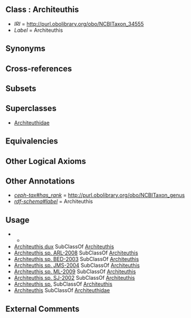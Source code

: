 
## Class : Architeuthis

 * *IRI* = http://purl.obolibrary.org/obo/NCBITaxon_34555
 * *Label* = Architeuthis

## Synonyms


## Cross-references


## Subsets


## Superclasses

 * [Architeuthidae](../../NCBITaxon/54/NCBITaxon_34554.md)

## Equivalencies


## Other Logical Axioms


## Other Annotations

 * *[ceph-tax#has_rank](../../ceph-tax#has/nk/ceph-tax#has_rank.md)* = http://purl.obolibrary.org/obo/NCBITaxon_genus
 * *[rdf-schema#label](../../el/rdf-schema#label.md)* = Architeuthis

## Usage

 * -
 * [Architeuthis dux](../../NCBITaxon/36/NCBITaxon_256136.md) SubClassOf [Architeuthis](../../NCBITaxon/55/NCBITaxon_34555.md)
 * [Architeuthis sp. ARL-2008](../../NCBITaxon/16/NCBITaxon_559516.md) SubClassOf [Architeuthis](../../NCBITaxon/55/NCBITaxon_34555.md)
 * [Architeuthis sp. BED-2003](../../NCBITaxon/66/NCBITaxon_248766.md) SubClassOf [Architeuthis](../../NCBITaxon/55/NCBITaxon_34555.md)
 * [Architeuthis sp. JMS-2004](../../NCBITaxon/07/NCBITaxon_279107.md) SubClassOf [Architeuthis](../../NCBITaxon/55/NCBITaxon_34555.md)
 * [Architeuthis sp. ML-2009](../../NCBITaxon/27/NCBITaxon_664327.md) SubClassOf [Architeuthis](../../NCBITaxon/55/NCBITaxon_34555.md)
 * [Architeuthis sp. SJ-2002](../../NCBITaxon/41/NCBITaxon_215441.md) SubClassOf [Architeuthis](../../NCBITaxon/55/NCBITaxon_34555.md)
 * [Architeuthis sp.](../../NCBITaxon/56/NCBITaxon_34556.md) SubClassOf [Architeuthis](../../NCBITaxon/55/NCBITaxon_34555.md)
 * [Architeuthis](../../NCBITaxon/55/NCBITaxon_34555.md) SubClassOf [Architeuthidae](../../NCBITaxon/54/NCBITaxon_34554.md)

## External Comments

